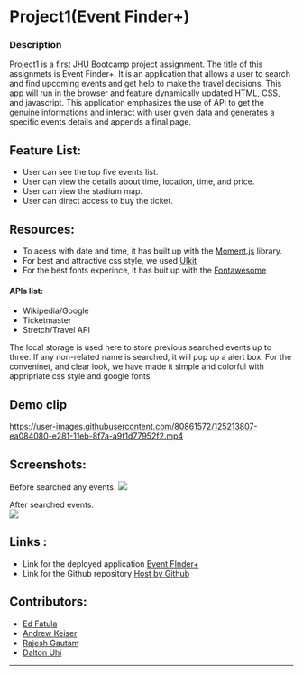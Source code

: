 # Project1(Event Finder+)

### Description
Project1 is a first JHU Bootcamp project assignment. The title of this assignmets is Event Finder+.
It is an application that allows a user to search and find upcoming events and get help to make the travel decisions. This app will run in the browser and feature dynamically updated HTML, CSS, and javascript. This application emphasizes the use of API to get the genuine informations and interact with user given data and generates a specific events details and appends a final page.

## Feature List:

* User can see the top five events list.
* User can view the details about time, location, time, and price.
* User can view the stadium map.
* User can direct access to buy the ticket.

## Resources:

- To acess with date and time, it has built up with the [Moment.js](https://momentjs.com/) library.
- For best and attractive css style, we used [UIkit](https://getuikit.com/docs/introduction) 
- For the best fonts experince, it has buit up with the [Fontawesome](https://fontawesome.com)

#### APIs list:
* Wikipedia/Google
* Ticketmaster
* Stretch/Travel API

The local storage is used here to store previous searched events up to three. If any non-related name is searched, it will pop up a alert box. For the conveninet, and clear look, we have made it simple and colorful with appripriate css style and google fonts. 

## Demo clip
https://user-images.githubusercontent.com/80861572/125213807-ea084080-e281-11eb-8f7a-a9f1d77952f2.mp4

## Screenshots:
Before searched any events.
   ![](./assets/images/before-search-city.png) 

After searched events.  
![](./assets/images/after-search-city.png)

## Links :

* Link for the deployed application [Event FInder+](https://jhu-project1.github.io/Project)
* Link for the Github repository [Host by Github](https://github.com/JHU-Project1/Project1)



## Contributors:
* [Ed Fatula](https://github.com/shooters00)
* [Andrew Keiser](https://github.com/webdev410)
* [Rajesh Gautam](https://github.com/Rajesh295-dev)
* [Dalton Uhi](https://github.com/duhl91)

- - -
 
